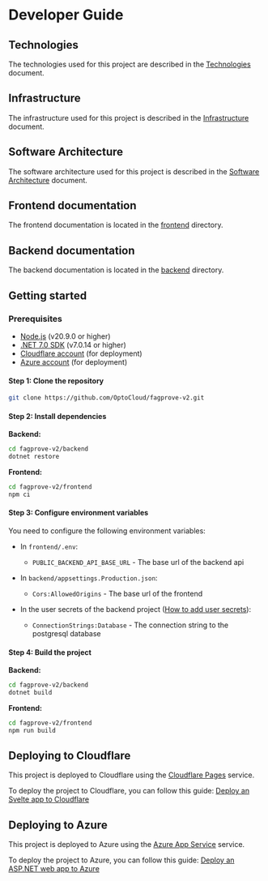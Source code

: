 # Developer Guide

## Technologies

The technologies used for this project are described in the [Technologies](technologies.md) document.

## Infrastructure

The infrastructure used for this project is described in the [Infrastructure](infrastructure.md) document.

## Software Architecture

The software architecture used for this project is described in the [Software Architecture](software_architecture.md) document.

## Frontend documentation

The frontend documentation is located in the [frontend](../frontend) directory.

## Backend documentation

The backend documentation is located in the [backend](../backend) directory.

## Getting started

### Prerequisites

- [Node.js](https://nodejs.org/en/) (v20.9.0 or higher)
- [.NET 7.0 SDK](https://dotnet.microsoft.com/download/dotnet/7.0) (v7.0.14 or higher)
- [Cloudflare account](https://www.cloudflare.com/) (for deployment)
- [Azure account](https://azure.microsoft.com/en-us/free/) (for deployment)

#### Step 1: Clone the repository

```bash
git clone https://github.com/OptoCloud/fagprove-v2.git
```

#### Step 2: Install dependencies

**Backend:**

```bash
cd fagprove-v2/backend
dotnet restore
```

**Frontend:**

```bash
cd fagprove-v2/frontend
npm ci
```

#### Step 3: Configure environment variables

You need to configure the following environment variables:

- In `frontend/.env`:

  - `PUBLIC_BACKEND_API_BASE_URL` - The base url of the backend api

- In `backend/appsettings.Production.json`:

  - `Cors:AllowedOrigins` - The base url of the frontend

- In the user secrets of the backend project ([How to add user secrets](https://learn.microsoft.com/en-us/aspnet/core/security/app-secrets?view=aspnetcore-8.0&tabs=linux)):
  - `ConnectionStrings:Database` - The connection string to the postgresql database

#### Step 4: Build the project

**Backend:**

```bash
cd fagprove-v2/backend
dotnet build
```

**Frontend:**

```bash
cd fagprove-v2/frontend
npm run build
```

## Deploying to Cloudflare

This project is deployed to Cloudflare using the [Cloudflare Pages](https://pages.cloudflare.com/) service.

To deploy the project to Cloudflare, you can follow this guide: [Deploy an Svelte app to Cloudflare](https://developers.cloudflare.com/pages/framework-guides/deploy-a-svelte-site/)

## Deploying to Azure

This project is deployed to Azure using the [Azure App Service](https://azure.microsoft.com/en-us/services/app-service/) service.

To deploy the project to Azure, you can follow this guide: [Deploy an ASP.NET web app to Azure](https://learn.microsoft.com/en-us/azure/app-service/quickstart-dotnetcore?tabs=net70&pivots=development-environment-vs)
